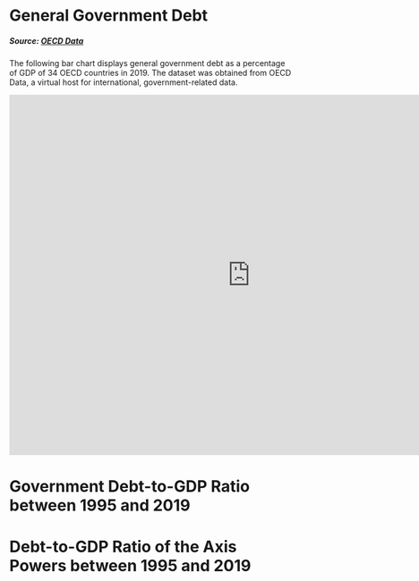 # General Government Debt
##### Source: [OECD Data](https://data.oecd.org/gga/general-government-debt.htm)
The following bar chart displays general government debt as a percentage of GDP of 34 OECD countries in 2019. The dataset was obtained from OECD Data, a virtual host for international, government-related data. 

<iframe src="https://data.oecd.org/chart/6sqe" width="860" height="645" style="border: 0" mozallowfullscreen="true" webkitallowfullscreen="true" allowfullscreen="true"><a href="https://data.oecd.org/chart/6sqe" target="_blank">OECD Chart: General government debt, Total, % of GDP, Annual, 2019</a></iframe>

# Government Debt-to-GDP Ratio between 1995 and 2019
<div class="flourish-embed flourish-chart" data-src="visualisation/7244075"><script src="https://public.flourish.studio/resources/embed.js"></script></div>

# Debt-to-GDP Ratio of the Axis Powers between 1995 and 2019
<div class="flourish-embed flourish-chart" data-src="visualisation/7244491"><script src="https://public.flourish.studio/resources/embed.js"></script></div>
